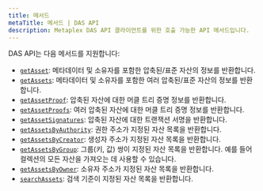 ```yaml
---
title: 메서드
metaTitle: 메서드 | DAS API
description: Metaplex DAS API 클라이언트를 위한 호출 가능한 API 메서드입니다.
---
```


DAS API는 다음 메서드를 지원합니다:

- [`getAsset`](/das-api/methods/get-asset): 메타데이터 및 소유자를 포함한 압축된/표준 자산의 정보를 반환합니다.
- [`getAssets`](/das-api/methods/get-assets): 메타데이터 및 소유자를 포함한 여러 압축된/표준 자산의 정보를 반환합니다.
- [`getAssetProof`](/das-api/methods/get-asset-proof): 압축된 자산에 대한 머클 트리 증명 정보를 반환합니다.
- [`getAssetProofs`](/das-api/methods/get-asset-proofs): 여러 압축된 자산에 대한 머클 트리 증명 정보를 반환합니다.
- [`getAssetSignatures`](/das-api/methods/get-asset-signatures): 압축된 자산에 대한 트랜잭션 서명을 반환합니다.
- [`getAssetsByAuthority`](/das-api/methods/get-asset-by-authority): 권한 주소가 지정된 자산 목록을 반환합니다.
- [`getAssetsByCreator`](/das-api/methods/get-asset-by-creator): 생성자 주소가 지정된 자산 목록을 반환합니다.
- [`getAssetsByGroup`](/das-api/methods/get-asset-by-group): 그룹(키, 값) 쌍이 지정된 자산 목록을 반환합니다. 예를 들어 컬렉션의 모든 자산을 가져오는 데 사용할 수 있습니다.
- [`getAssetsByOwner`](/das-api/methods/get-asset-by-owner): 소유자 주소가 지정된 자산 목록을 반환합니다.
- [`searchAssets`](/das-api/methods/search-assets): 검색 기준이 지정된 자산 목록을 반환합니다.
